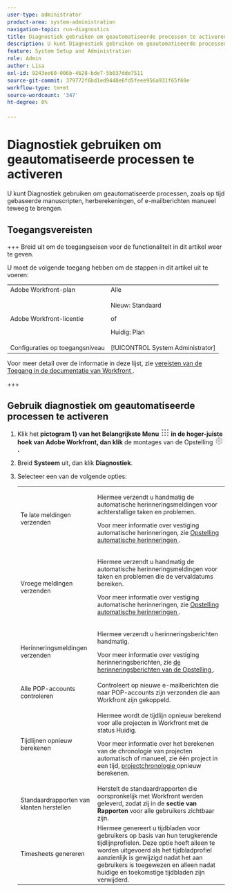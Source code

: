 ```yaml
---
user-type: administrator
product-area: system-administration
navigation-topic: run-diagnostics
title: Diagnostiek gebruiken om geautomatiseerde processen te activeren
description: U kunt Diagnostiek gebruiken om geautomatiseerde processen, zoals op tijd gebaseerde manuscripten, herberekeningen, of e-mailberichten manueel teweeg te brengen.
feature: System Setup and Administration
role: Admin
author: Lisa
exl-id: 9243ee60-006b-4628-bde7-5b037dde7511
source-git-commit: 379772f6bd1ed9448e6fd5feee956a931f65f69e
workflow-type: tm+mt
source-wordcount: '347'
ht-degree: 0%

---
```


# Diagnostiek gebruiken om geautomatiseerde processen te activeren

<!--
<p data-mc-conditions="QuicksilverOrClassic.Draft mode">**DON'T DELETE, DRAFT OR HIDE THIS ARTICLE. IT IS LINKED TO THE PRODUCT, THROUGH THE CONTEXT SENSITIVE HELP LINKS. **</p>
-->

U kunt Diagnostiek gebruiken om geautomatiseerde processen, zoals op tijd gebaseerde manuscripten, herberekeningen, of e-mailberichten manueel teweeg te brengen.

## Toegangsvereisten

+++ Breid uit om de toegangseisen voor de functionaliteit in dit artikel weer te geven.

U moet de volgende toegang hebben om de stappen in dit artikel uit te voeren:

<table style="table-layout:auto"> 
 <col> 
 <col> 
 <tbody> 
  <tr> 
   <td role="rowheader">Adobe Workfront-plan</td> 
   <td>Alle</td> 
  </tr> 
  <tr> 
  <tr> 
   <td role="rowheader">Adobe Workfront-licentie</td> 
   <td><p>Nieuw: Standaard</p>
       <p>of</p>
       <p>Huidig: Plan</p></td>
  </tr> 
  </tr> 
  <tr> 
   <td role="rowheader">Configuraties op toegangsniveau</td> 
   <td>[!UICONTROL System Administrator]</td>
  </tr> 
 </tbody> 
</table>

Voor meer detail over de informatie in deze lijst, zie [ vereisten van de Toegang in de documentatie van Workfront ](/help/quicksilver/administration-and-setup/add-users/access-levels-and-object-permissions/access-level-requirements-in-documentation.md).

+++

## Gebruik diagnostiek om geautomatiseerde processen te activeren

1. Klik het **pictogram 1&rbrace; van het Belangrijkste Menu ![ Belangrijkste menupictogram ](assets/main-menu-icon.png) in de hoger-juiste hoek van Adobe Workfront, dan klik** de montages van de Opstelling **![ Gear pictogram ](assets/gear-icon-settings.png).**

1. Breid **Systeem** uit, dan klik **Diagnostiek**.
1. Selecteer een van de volgende opties:

   <table style="table-layout:auto"> 
    <col> 
    <col> 
    <tbody> 
     <tr> 
      <td role="rowheader">Te late meldingen verzenden</td> 
      <td> <p>Hiermee verzendt u handmatig de automatische herinneringsmeldingen voor achterstallige taken en problemen. </p> <p>Voor meer informatie over vestiging automatische herinneringen, zie <a href="../../../administration-and-setup/manage-workfront/emails/setting-up-automatic-reminders.md" class="MCXref xref"> Opstelling automatische herinneringen </a>.</p> </td> 
     </tr> 
     <tr> 
      <td role="rowheader">Vroege meldingen verzenden</td> 
      <td> <p>Hiermee verzendt u handmatig de automatische herinneringsmeldingen voor taken en problemen die de vervaldatums bereiken.</p> <p>Voor meer informatie over vestiging automatische herinneringen, zie <a href="../../../administration-and-setup/manage-workfront/emails/setting-up-automatic-reminders.md" class="MCXref xref"> Opstelling automatische herinneringen </a>.</p> </td> 
     </tr> 
     <tr> 
      <td role="rowheader">Herinneringsmeldingen verzenden</td> 
      <td> <p>Hiermee verzendt u herinneringsberichten handmatig. </p> <p>Voor meer informatie over vestiging herinneringsberichten, zie <a href="../../../administration-and-setup/manage-workfront/emails/set-up-reminder-notifications.md" class="MCXref xref"> de herinneringsberichten van de Opstelling </a>.</p> </td> 
     </tr> 
     <tr> 
      <td role="rowheader">Alle POP-accounts controleren</td> 
      <td>Controleert op nieuwe e-mailberichten die naar POP-accounts zijn verzonden die aan Workfront zijn gekoppeld.</td> 
     </tr> 
     <tr> 
      <td role="rowheader">Tijdlijnen opnieuw berekenen</td> 
      <td> <p>Hiermee wordt de tijdlijn opnieuw berekend voor alle projecten in Workfront met de status Huidig. </p> <p>Voor meer informatie over het berekenen van de chronologie van projecten automatisch of manueel, zie één project in een tijd, <a href="../../../manage-work/projects/manage-projects/recalculate-project-timeline.md" class="MCXref xref"> projectchronologie </a> opnieuw berekenen.</p> </td> 
     </tr> 
     <tr> 
      <td role="rowheader">Standaardrapporten van klanten herstellen</td> 
      <td>Herstelt de standaardrapporten die oorspronkelijk met Workfront werden geleverd, zodat zij in de <strong> sectie van Rapporten </strong> voor alle gebruikers zichtbaar zijn.</td> 
     </tr> 
     <tr> 
      <td role="rowheader">Timesheets genereren</td> 
      <td>Hiermee genereert u tijdbladen voor gebruikers op basis van hun terugkerende tijdlijnprofielen. Deze optie hoeft alleen te worden uitgevoerd als het tijdbladprofiel aanzienlijk is gewijzigd nadat het aan gebruikers is toegewezen en alleen nadat huidige en toekomstige tijdbladen zijn verwijderd.</td> 
     </tr> 
    </tbody> 
   </table>
